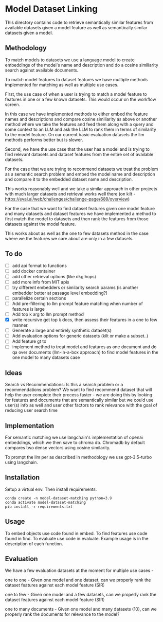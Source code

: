 # Model Dataset Linking
This directory contains code to retrieve semantically similar features from available datasets
given a model feature as well as semantically similar datasets given a model.

## Methodology
To match models to datasets we use a language model to create embeddings of the 
model's name and description and do a cosine similiarity search against available documents.

To match model features to dataset features we have multiple methods implemented for matching
as well as multiple use cases. 

First, the use case of when a user is trying to match a model feature to features 
in one or a few known datasets. This would occur on the workflow screen. 

In this case we have implemented methods to either embed the feature names and descriptions and compare cosine 
similiarity as above or another method where we take the features and feed them along with a 
query and some context to an LLM and ask the LLM to rank them in terms of similarity
to the model feature. On our current basic evaluation datasets the llm methods performs better but is slower.

Second, we have the use case that the user has a model and is trying to find 
relevant datasets and dataset features from the entire set of available datasets.

For the case that we are trying to recommend datasets we treat the problem as a semantic search problem
and embed the model name and description and compare it to the embedded dataset name and description.

This works reasonably well and we take a similar approach in other projects with much larger datasets
and retrieval works well there (on kilt - https://eval.ai/web/challenges/challenge-page/689/overview)

For the case that we want to find dataset features given one model feature and many 
datasets and dataset features we have implemented a method to first match the model to datasets
and then rank the features from those datasets against the model feature.

This works about as well as the one to few datasets method in the case where we the features 
we care about are only in a few datasets.

## To do
- [ ] add api format to functions
- [ ] add docker container
- [ ] add other retrieval options (like dkg hops)
- [ ] add more info from MIT apis
- [ ] try different embedders or similarity search params (is another embedder better at passage level embedding?)
- [ ] parallelize certain sections
- [ ] Add pre-filtering to llm prompt feature matching when number of features is large
- [ ] Add top k arg to llm prompt method
- [X] write recursive get top k docs, then assess their features in a one to few manner.
- [ ] Generate a large and entirely synthetic dataset(s)
- [ ] Add evaluation options for generic datasets (kilt or make a subset..)
- [ ] Add feature gt to 
- [ ] implement method to treat model and features as one document and do qa over documents (llm-in-a-box approach) to find model features in the one model to many datasets case

## Ideas 

Search vs Recommendations:
Is this a search problem or a recommendations problem? We want to find recommend 
dataset that will help the user complete their process faster -
we are doing this by looking for features and documents that are 
semantically similar but we could use user(s) info as well and user other factors
to rank relevance with the goal of reducing user search time

## Implementation 
For semantic matching we use langchain's implementation of openai embeddings, which we 
then save to chroma db. Chromadb by default compares two dense vectors using cosine 
similarity.

To prompt the llm per as described in methodology we use gpt-3.5-turbo using langchain.

## Installation
Setup a virtual env.
Then install requirements.
```
conda create -n model-dataset-matching python=3.9
conda activate model-dataset-matching
pip install -r requirements.txt
```

## Usage

To embed objects use code found in embed.
To find features use code found in find.
To evaluate use code in evaluate.
Example usage is in the description of each function.

## Evaluation

We have a few evaluation datasets at the moment for multiple use cases -

one to one - Given one model and one dataset, can we properly rank the dataset features
against each model feature (SIR)

one to few - Given one model and a few datasets, can we properly rank the dataset features
against each model feature (SIR)

one to many documents - Given one model and many datasets (10), can we properly 
rank the documents for relevance to the model?


